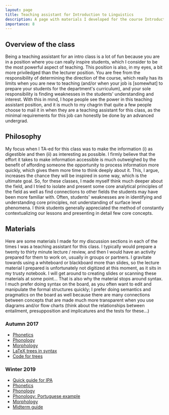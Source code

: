 ```yaml
---
layout: page
title: Teaching assistant for Introduction to Linguistics
description: A page with materials I developed for the course Introduction to Linguistics (LING 20001), the first core course for the linguistics degree at the University of Chicago.
importance: 8
---
```


## Overview of the class

Being a teaching assistant for an intro class is a lot of fun because you are in a position where you can really inspire students, which I consider to be the most powerful aspect of teaching. This position is also, in my eyes, a bit more priviledged than the lecturer position. You are free from the responsibility of determining the direction of the course, which really has its limits when you are new to teaching (and/or when your job is [somewhat] to prepare your students for the department's curriculum), and your sole responsibility is finding weaknesses in the students' understanding and interest. With this in mind, I hope people see the power in this teaching assistant position, and it is much to my chagrin that quite a few people choose to mail it in when they are a teaching assistant for this class, as the minimal requirements for this job can honestly be done by an advanced undergrad. 


## Philosophy

My focus when I TA-ed for this class was to make the information (i) as digestible and then (ii) as interesting as possible. I firmly believe that the effort it takes to make information accessible is much outweighed by the benefit of affording someone the opportunity to process information more quickly, which gives them more time to think deeply about it. This, I argue, increases the chance they will be inspired in some way, which is the ultimate goal. So, for these classes, I made myself think much deeper about the field, and I tried to isolate and present some core analytical principles of the field as well as find connections to other fields the students may have been more familiar with. Often, students' weaknesses are in identifying and understanding core principles, not understanding of surface level phenomena. I think students generally appreciated the method of constantly contextualizing our lessons and presenting in detail few core concepts. 

## Materials

Here are some materials I made for my discussion sections in each of the times I was a teaching assistant for this class. I typically would prepare a twenty to thirty minute lecture / review, and then I would have an activity prepared for them to work on, usually in groups or partners. I gravitate towards using a whiteboard or blackboard more than slides, so the lecture material I prepared is unfortunately not digitized at this moment, as it sits in my trusty notebook. I will get around to creating slides or scanning these materials at some point... That is also why the material stops around syntax. I much prefer doing syntax on the board, as you often want to edit and manipulate the formal structures quickly; I prefer doing semantics and pragmatics on the board as well because there are many connections between concepts that are made much more transparent when you use diagrams and/or flow charts (think about the relationships between entailment, presupposition and implicatures and the tests for these...)

### Autumn 2017

* <a href= "{{ '/assets/pdf/LING20001/171006_phonetics.pdf' | relative_url }}">Phonetics</a>
* <a href= "{{ '/assets/pdf/LING20001/171013_phonology.pdf' | relative_url }}">Phonology</a>
* <a href= "{{ '/assets/pdf/LING20001/171020_morphology.pdf' | relative_url }}">Morphology</a>
* <a href= "{{ '/assets/pdf/LING20001/171101_latextrees.pdf' | relative_url }}">LaTeX trees in syntax</a>
* <a href= "{{ '/assets/pdf/LING20001/171101_latextrees.tex' | relative_url }}">Code for trees</a>

### Winter 2019
* <a href= "{{ '/assets/pdf/LING20001/190110_quickguideIPA.pdf' | relative_url }}">Quick guide for IPA</a>
* <a href= "{{ '/assets/pdf/LING20001/190110_wk1_phonetics.pdf' | relative_url }}">Phonetics</a>
* <a href= "{{ '/assets/pdf/LING20001/190117_phonology.pdf' | relative_url }}">Phonology</a>
* <a href= "{{ '/assets/pdf/LING20001/190117_portugese.pdf' | relative_url }}">Phonology: Portuguese example</a>
* <a href= "{{ '/assets/pdf/LING20001/190131_morphology.pdf' | relative_url }}">Morphology</a>
* <a href= "{{ '/assets/pdf/LING20001/midtermguide.pdf' | relative_url }}">Midterm guide</a>